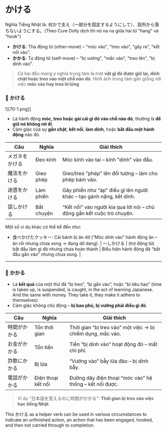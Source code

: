 # かける
Nghĩa Tiếng Nhật là: 何かで支え（一部分を固定するようにして）、高所から落ちないようにする。(Theo Cure Dolly dịch thì nó na na giữa hai từ "hang" và "hook")

* **かける**: Tha động từ (other-move) – "móc vào", "treo vào", "gây ra", "kết nối vào".
* **かかる**: Tự động từ (self-move) – "bị vướng", "mắc vào", "treo lên", "bị dính vào".

> Cả hai đều mang ý nghĩa trung tâm là một **vật gì đó được giữ lại, dính chặt hoặc treo vào một chỗ nào đó**. Hình ảnh trung tâm gần giống với việc **móc vào hay treo lơ lửng**

### 🌟 **かける**

![[70-1.png]]

* Là hành động **móc, treo hoặc gài cái gì đó vào chỗ nào đó**, thường là **để giữ nó không rơi đi**.
* Cảm giác của sự **gắn chặt**, **kết nối**, **làm dính**, hoặc **bắt đầu một hành động** nào đó.

| Câu     | Nghĩa      | Giải thích                                                              |
| ------- | ---------- | ----------------------------------------------------------------------- |
| メガネをかける | Đeo kính   | Móc kính vào tai – kính "dính" vào đầu.                                 |
| 魔法をかける  | Gieo phép  | Gieo/treo "phép" lên đối tượng – làm cho phép bám vào.                  |
| 迷惑をかける  | Làm phiền  | Gây phiền như “áp” điều gì lên người khác – tạo gánh nặng, kết dính.    |
| 話しかける   | Bắt chuyện | “Kết nối” vào người kia qua lời nói – chủ động gắn kết cuộc trò chuyện. |

Một số ví dụ khác có thể kể đến như:

- 食べかけたクッキー: Cái bánh bị ăn dở (“Móc dính vào” hành động ăn – ăn rồi nhưng chưa xong → đang dở dang).
| ～しかける     | (trợ động từ) bắt đầu làm gì đó nhưng chưa hoàn thành | Biểu hiện hành động đã “bắt đầu gắn vào” nhưng chưa xong.            |

---

### 🌙 **かかる**

* Là **kết quả** của một thứ đã “bị treo”, “bị gắn vào”, hoặc “bị tiêu hao” (time is taken up, is suspended, is caught, in the act of learning Japanese. And the same with money. They take it, they make it adhere to themselves).
* Cảm giác không chủ động – **bị bao phủ, bị vướng phải điều gì đó**.


| Câu    | Nghĩa              | Giải thích                                                 |
| ------ | ------------------ | ---------------------------------------------------------- |
| 時間がかかる | Tốn thời gian      | Thời gian “bị treo vào” một việc → bị chiếm dụng, mắc vào. |
| お金がかかる | Tốn tiền           | Tiền “bị dính vào” hoạt động đó – mất chi phí.             |
| 詐欺にかかる | Bị lừa             | “Vướng vào” bẫy lừa đảo – bị dính bẫy.                     |
| 電話がかかる | Điện thoại kết nối | Đường dây điện thoại “móc vào” hệ thống – kết nối được.    |

> Ví dụ "日本語を覚えるのに時間がかかる": **Thời gian bị *treo* vào việc học tiếng Nhật**.

This かける as a helper verb can be used in various circumstances to indicate an unfinished action, an action that has been engaged, hooked, and then not carried through to completion.
